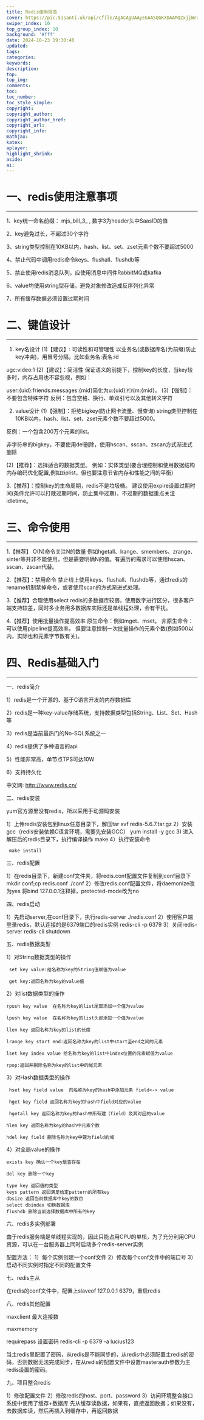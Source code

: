 ```yaml
---
title: Redis使用规范
cover: https://pic.51santi.uk/api/cfile/AgACAgUAAyEGAASQGKXDAAMQZxjjWra5lwLCk3lX0DUPFYEc2K8AAlfCMRuMD8lUE6oZ61iPvP0BAAMCAAN4AAM2BA
swiper_index: 10
top_group_index: 10
background: '#fff'
date: 2024-10-23 19:30:40
updated:
tags:
categories:
keywords:
description:
top:
top_img:
comments:
toc:
toc_number:
toc_style_simple:
copyright:
copyright_author:
copyright_author_href:
copyright_url:
copyright_info:
mathjax:
katex:
aplayer:
highlight_shrink:
aside:
ai:
---
```

# 一、redis使用注意事项
---
1、key统一命名前缀： mjs_bill_3_ , 数字3为header头中SaasID的值

2、key避免过长，不超过30个字符

3、string类型控制在10KB以内，hash、list、set、zset元素个数不要超过5000

4、禁止代码中调用redis命令keys、flushall、flushdb等

5、禁止使用redis消息队列，应使用消息中间件RabbitMQ或kafka

6、value均使用string型存储，避免对象修改造成反序列化异常

7、所有缓存数据必须设置过期时间

# 二、键值设计
***
1. key名设计
(1)【建议】: 可读性和可管理性
以业务名(或数据库名)为前缀(防止key冲突)，用冒号分隔，比如业务名:表名:id

ugc:video:1
(2)【建议】：简洁性
保证语义的前提下，控制key的长度，当key较多时，内存占用也不容忽视，例如：

user:{uid}:friends:messages:{mid}简化为u:{uid}:fr:m:{mid}。
(3)【强制】：不要包含特殊字符
反例：包含空格、换行、单双引号以及其他转义字符

2. value设计
(1)【强制】：拒绝bigkey(防止网卡流量、慢查询)
string类型控制在10KB以内，hash、list、set、zset元素个数不要超过5000。

反例：一个包含200万个元素的list。

非字符串的bigkey，不要使用del删除，使用hscan、sscan、zscan方式渐进式删除

(2)【推荐】：选择适合的数据类型。
例如：实体类型(要合理控制和使用数据结构内存编码优化配置,例如ziplist，但也要注意节省内存和性能之间的平衡)

3.【推荐】：控制key的生命周期，redis不是垃圾桶。
建议使用expire设置过期时间(条件允许可以打散过期时间，防止集中过期)，不过期的数据重点关注idletime。

# 三、命令使用
---
1.【推荐】 O(N)命令关注N的数量
例如hgetall、lrange、smembers、zrange、sinter等并非不能使用，但是需要明确N的值。有遍历的需求可以使用hscan、sscan、zscan代替。

2.【推荐】：禁用命令
禁止线上使用keys、flushall、flushdb等，通过redis的rename机制禁掉命令，或者使用scan的方式渐进式处理。

3.【推荐】合理使用select
redis的多数据库较弱，使用数字进行区分，很多客户端支持较差，同时多业务用多数据库实际还是单线程处理，会有干扰。

4.【推荐】使用批量操作提高效率
原生命令：例如mget、mset。
非原生命令：可以使用pipeline提高效率。
但要注意控制一次批量操作的元素个数(例如500以内，实际也和元素字节数有关)。

# 四、Redis基础入门
---
一、redis简介

 1）redis是一个开源的、基于C语言开发的内存数据库

 2）redis是一种key-value存储系统，支持数据类型包括String、List、Set、Hash等

 3）redis是当前最热门的No-SQL系统之一

 4）redis提供了多种语言的api

 5）性能非常高，单节点TPS可达10W

 6）支持持久化

中文网: http://www.redis.cn/

二、redis安装

yum官方源里没有redis，所以采用手动源码安装

1）上传redis安装包到linux任意目录下，解压tar xvf redis-5.6.7.tar.gz
2）安装gcc（redis安装依赖C语言环境，需要先安装GCC）
       yum install -y gcc
3) 进入解压后的redis目录下，执行编译操作
      make
4）执行安装命令

     make install

三、redis配置

1）在redis目录下，新建conf文件夹，将redis.conf配置文件复制到conf目录下
mkdir conf;cp redis.conf ./conf
2）修改redis.conf配置文件，将daemonize改为yes
 将bind 127.0.0.1注释掉，protected-mode改为no

四、redis启动

1）先启动server,在conf目录下，执行redis-server ./redis.conf
2）使用客户端登录redis，默认连接的是6379端口的redis实例
  redis-cli -p 6379
3）关闭redis-server
redis-cli shutdown

五、redis数据类型

1）对String数据类型的操作

     set key value:给名称为key的String值赋值为value

     get key:返回名称为key的value值

2）对list数据类型的操作

    rpush key value  在名称为key的list尾部添加一个值为value

    lpush key value  在名称为key的list头部添加一个值为value

    llen key 返回名称为key的list的长度

    lrange key start end:返回名称为key的list中start至end之间的元素

    lset key index value 给名称为key的list中index位置的元素赋值为value 

    rpop:返回并删除名称为key的list中的尾元素

3）对Hash数据类型的操作

     hset key field value  向名称为key的hash中添加元素 field<-> value

     hget key field 返回名称为key的hash中field对应的value

     hgetall key 返回名称为key的hash中所有建（field）及其对应的value

    hlen key 返回名称为key的hash中元素个数

    hdel key field 删除名称为key中键为field的域

4）对全局value的操作

    exists key 确认一个key是否存在

    del key 删除一个key

    type key 返回值的类型
    keys pattern 返回满足给定pattern的所有key
    dbsize 返回当前数据库中key的数目
    select dbindex 切换数据库
    flushdb 删除当前选择数据库中所有的key

六、redis多实例部署

由于redis服务端是单线程实现的，因此只能占用CPU的单核，为了充分利用CPU资源，可以在一台服务器上同时启动多个redis-server实例

配置方法：
 1）每个实例创建一个conf文件
 2）修改每个conf文件中的端口号
 3）启动不同实例时指定不同的配置文件

七、redis主从

  在redis的conf文件中，配置上slaveof 127.0.0.1 6379，重启redis

八、redis其他配置

  maxclient 最大连接数

  maxmemory

  requirepass 设置密码    redis-cli -p 6379 -a lucius123

 当主redis里配置了密码，从redis是不能同步的，从redis中必须配置主redis的密码，否则数据无法完成同步，在从redis的配置文件中设置masterauth参数为主redis设置的密码。

九、项目整合redis

1）修改配置文件
2）修改redis的host、port、password
3）访问环境整合接口
系统中使用了缓存+数据库
先从缓存读数据，如果有，直接返回数据；如果没有，去数据库读，然后再插入到缓存中，再返回数据
<div class="video-container">
[up主专用，视频内嵌代码贴在这]
</div>

<style>
.video-container {
    position: relative;
    width: 100%;
    padding-top: 56.25%; /* 16:9 aspect ratio (height/width = 9/16 * 100%) */
}

.video-container iframe {
    position: absolute;
    top: 0;
    left: 0;
    width: 100%;
    height: 100%;
}
</style>
